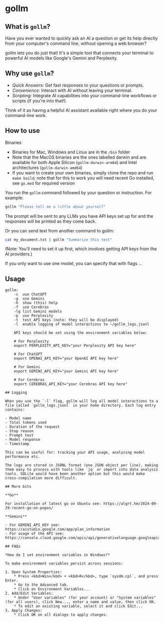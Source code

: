 # gollm

## What is `gollm`?

Have you ever wanted to quickly ask an AI a question or get its help directly from your computer's command line, without opening a web browser?

gollm lets you do just that! It's a simple tool that connects your terminal to powerful AI models like Google's Gemini and Perplexity.

## Why use `gollm`?

- *Quick Answers:* Get fast responses to your questions or prompts.
- *Convenience:* Interact with AI without leaving your terminal.
- *Scripting:* Integrate AI capabilities into your command-line workflows or scripts (if you're into that!).

Think of it as having a helpful AI assistant available right where you do your command-line work.

## How to use

Binaries
- Binaries for Mac, Windows and Linux are in the `/bin` folder
- Note that the MacOS binaries are the ones labelled darwin and are available for both Apple Silicon (`gollm-darwin-arm64`) and Intel architectures (`gollm-darwin-amd64`)
- If you want to create your own binaries, simply clone the repo and run `make build`; note that for this to work you will need recent Go installed, see `go.mod` for required version

You run the `gollm` command followed by your question or instruction. For example:

```bash
gollm "Please tell me a little about yourself"
```

The prompt will be sent to any LLMs you have API keys set up for and the responses will be printed as they come back.

Or you can send text from another command to gollm:

```bash
cat my_document.txt | gollm "Summarize this text"
```

(Note: You'll need to set it up first, which involves getting API keys from the AI providers.)

If you only want to use one model, you can specify that with flags ...

## Usage

```
gollm:
	-c	use ChatGPT
	-g	use Gemini
	-h	show (this) help
	-f	use Cerebras
	-lg	list Gemini models
	-p	use Perplexity
	-t	test API keys (note: they will be displayed)
	-l	enable logging of model interactions to ~/gollm_logs.jsonl

	API keys should be set using the environment variables below:

	# For Perplexity
	export PERPLEXITY_API_KEY="your Perplexity API key here"

	# For ChatGPT
	export OPENAI_API_KEY="your OpenAI API key here"

	# For Gemini
	export GEMINI_API_KEY="your Gemini API key here"

	# For Cerebras
	export CEREBRAS_API_KEY="your Cerebras API key here"

## Logging

When you use the `-l` flag, gollm will log all model interactions to a file called `gollm_logs.jsonl` in your home directory. Each log entry contains:

- Model name
- Total tokens used
- Duration of the request
- Stop reason
- Prompt text
- Model response
- Timestamp

This can be useful for: tracking your API usage, analysing model performance etc.

The logs are stored in JSONL format (one JSON object per line), making them easy to process with tools like `jq` or import into data analysis tools. SQLite would have been another option but this would make cross-compilation more difficult.

## More bits

**Go**

For installation of latest go on Ubuntu see: https://algrt.hm/2024-09-29-recent-go-on-popos/

**Gemini**

- For GEMINI_API_KEY see: https://aistudio.google.com/app/plan_information
- For usage of the API see: https://console.cloud.google.com/apis/api/generativelanguage.googleapis.com/metrics

## FAQs

*How do I set environment variables in Windows?*

To make environment variables persist across sessions:

1. Open System Properties:
	* Press <kbd>Win</kbd> + <kbd>R</kbd>, type `sysdm.cpl`, and press Enter.
	* Go to the Advanced tab.
	* Click on Environment Variables...
2. Add/Edit Variables:
	* Under "User variables" (for your account) or "System variables" (for all users), click New..., enter a name and value, then click OK.
	* To edit an existing variable, select it and click Edit...
3. Apply Changes:
	* Click OK on all dialogs to apply changes.
